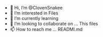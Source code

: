 - 👋 Hi, I’m @ClovenSnakee
- 👀 I’m interested in Files 
- 🌱 I’m currently learning 
- 💞️ I’m looking to collaborate on ... This files
- 📫 How to reach me ... READMI.md

<!---
ClovenSnakee/ClovenSnakee is a ✨ special ✨ repository because its `README.md` (this file) appears on your GitHub profile.
You can click the Preview link to take a look at your changes.
--->
